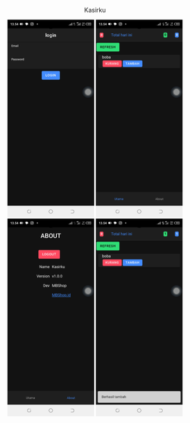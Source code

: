 <!-- <p align="center"><a href="https://laravel.com" target="_blank"><img src="https://raw.githubusercontent.com/laravel/art/master/logo-lockup/5%20SVG/2%20CMYK/1%20Full%20Color/laravel-logolockup-cmyk-red.svg" width="400"></a></p> -->

<p align="center">
Kasirku
</p>

<p align="center">
<a href="https://mbshop.id"><img src="readme/1 (1).jpg" width="200"></a>
<a href="https://mbshop.id"><img src="readme/1 (2).jpg" width="200"></a>
<a href="https://mbshop.id"><img src="readme/1 (3).jpg" width="200"></a>
<a href="https://mbshop.id"><img src="readme/1 (4).jpg" width="200"></a>
</p>
